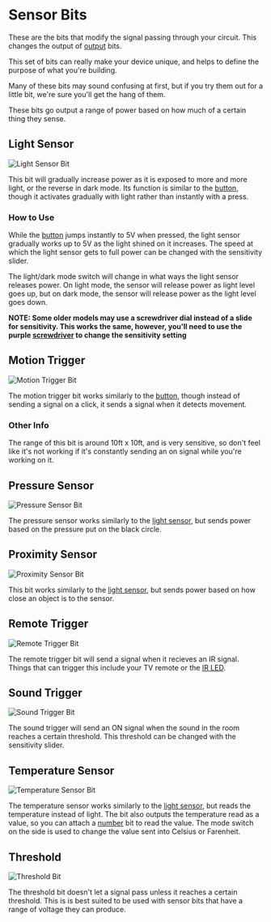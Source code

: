 # Sensor Bits

These are the bits that modify the signal passing through your circuit. This changes the output of [output](/output-ls) bits.

This set of bits can really make your device unique, and helps to define the purpose of what you're building.

Many of these bits may sound confusing at first, but if you try them out for a little bit, we're sure you'll get the hang of them.

These bits go output a range of power based on how much of a certain thing they sense.

## Light Sensor

![Light Sensor Bit](https://cdn.shopify.com/s/files/1/1494/3290/products/0G5dBlAQ_2048x.jpeg?v=1580401388)

This bit will gradually increase power as it is exposed to more and more light, or the reverse in dark mode. Its function is similar to the [button](/input-sw/#button), though it activates gradually with light rather than instantly with a press.

### How to Use

While the [button](/input-sw/#button) jumps instantly to 5V when pressed, the light sensor gradually works up to 5V as the light shined on it increases. The speed at which the light sensor gets to full power can be changed with the sensitivity slider.

The light/dark mode switch will change in what ways the light sensor releases power. On light mode, the sensor will release power as light level goes up, but on dark mode, the sensor will release power as the light level goes down.

**NOTE: Some older models may use a screwdriver dial instead of a slide for sensitivity. This works the same, however, you'll need to use the purple [screwdriver](/placeholder) to change the sensitivity setting**

## Motion Trigger

![Motion Trigger Bit](https://i.shgcdn.com/6a256fe4-0415-4c81-ba84-10b830aa2cfc/-/format/auto/-/preview/3000x3000/-/quality/lighter/)

The motion trigger bit works similarly to the [button](/input-sw/#button), though instead of sending a signal on a click, it sends a signal when it detects movement.

### Other Info

The range of this bit is around 10ft x 10ft, and is very sensitive, so don't feel like it's not working if it's constantly sending an on signal while you're working on it.

## Pressure Sensor

![Pressure Sensor Bit](https://i.shgcdn.com/bd5b3ece-239b-479a-841b-a6c6e11bee6b/-/format/auto/-/preview/3000x3000/-/quality/lighter/)

The pressure sensor works similarly to the [light sensor](#light-sensor), but sends power based on the pressure put on the black circle.

## Proximity Sensor

![Proximity Sensor Bit](https://i.shgcdn.com/3917d9d1-2892-4519-ad5a-b9c847ae50b5/-/format/auto/-/preview/3000x3000/-/quality/lighter/)

This bit works similarly to the [light sensor](#light-sensor), but sends power based on how close an object is to the sensor.

## Remote Trigger

![Remote Trigger Bit](https://i.shgcdn.com/09e71eb2-5187-4f93-a007-12b6ca6fc3e1/-/format/auto/-/preview/3000x3000/-/quality/lighter/)

The remote trigger bit will send a signal when it recieves an IR signal. Things that can trigger this include your TV remote or the [IR LED](/placeholder).

## Sound Trigger

![Sound Trigger Bit](https://i.shgcdn.com/1cd8f2b6-6710-4a94-b523-d211c69beb15/-/format/auto/-/preview/3000x3000/-/quality/lighter/)

The sound trigger will send an ON signal when the sound in the room reaches a certain threshold. This threshold can be changed with the sensitivity slider.

## Temperature Sensor

![Temperature Sensor Bit](https://i.shgcdn.com/413e5535-025a-4c7a-b4fb-3eba9bfb71e4/-/format/auto/-/preview/3000x3000/-/quality/lighter/)

The temperature sensor works similarly to the [light sensor](#light-sensor), but reads the temperature instead of light. The bit also outputs the temperature read as a value, so you can attach a [number](/output-md/#number) bit to read the value. The mode switch on the side is used to change the value sent into Celsius or Farenheit.

## Threshold

![Threshold Bit](https://i.shgcdn.com/acf7e36a-7c7c-416c-a9a3-ca02477b1ee8/-/format/auto/-/preview/3000x3000/-/quality/lighter/)

The threshold bit doesn't let a signal pass unless it reaches a certain threshold. This is is best suited to be used with sensor bits that have a range of voltage they can produce.
